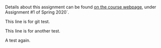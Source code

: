Details about this assignment can be found [on the course webpage](http://cs231n.github.io/), under Assignment #1 of Spring 2020`.

This line is for git test.

This line is for another test.

A test again.
